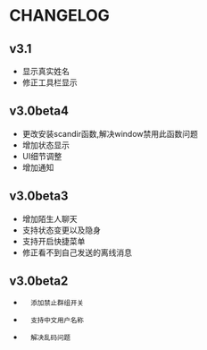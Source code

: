 CHANGELOG
=========================

v3.1
------------------------------
*	显示真实姓名
*	修正工具栏显示

v3.0beta4
------------------------------
*	更改安装scandir函数,解决window禁用此函数问题
*	增加状态显示
*	UI细节调整
*	增加通知

v3.0beta3
-------------------------------
*	增加陌生人聊天
*	支持状态变更以及隐身
*	支持开启快捷菜单
*	修正看不到自己发送的离线消息

v3.0beta2
-------------------------------
*       添加禁止群组开关
*       支持中文用户名称
*       解决乱码问题

